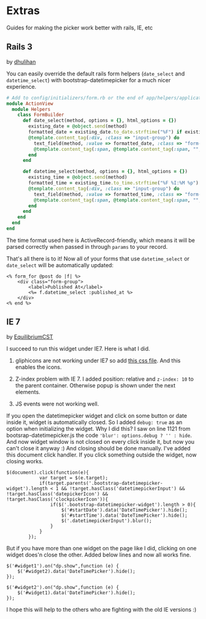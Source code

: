 # Extras

Guides for making the picker work better with rails, IE, etc

## Rails 3

by [dhulihan](https://github.com/dhulihan)

You can easily override the default rails form helpers (`date_select` and `datetime_select`) with bootstrap-datetimepicker for a much nicer experience. 

```rb
# Add to config/initializers/form.rb or the end of app/helpers/application_helper.rb
module ActionView
  module Helpers
    class FormBuilder 
      def date_select(method, options = {}, html_options = {})
        existing_date = @object.send(method) 
        formatted_date = existing_date.to_date.strftime("%F") if existing_date.present?
        @template.content_tag(:div, :class => "input-group") do    
          text_field(method, :value => formatted_date, :class => "form-control datepicker", :"data-date-format" => "YYYY-MM-DD") +
          @template.content_tag(:span, @template.content_tag(:span, "", :class => "fa fa-calendar") ,:class => "input-group-addon")
        end
      end

      def datetime_select(method, options = {}, html_options = {})
        existing_time = @object.send(method) 
        formatted_time = existing_time.to_time.strftime("%F %I:%M %p") if existing_time.present?
        @template.content_tag(:div, :class => "input-group") do    
          text_field(method, :value => formatted_time, :class => "form-control datetimepicker", :"data-date-format" => "YYYY-MM-DD hh:mm A") +
          @template.content_tag(:span, @template.content_tag(:span, "", :class => "fa fa-calendar") ,:class => "input-group-addon")
        end
      end
    end
  end
end
```

The time format used here is ActiveRecord-friendly, which means it will be parsed correctly when passed in through `params` to your record.

That's all there is to it! Now all of your forms that use `datetime_select` or `date_select` will be automatically updated:

```erb
<% form_for @post do |f| %>
	<div class="form-group">
		<label>Published At</label>
		<%= f.datetime_select :published_at %>
	</div>
<% end %>
```

## IE 7

by [EquilibriumCST](https://github.com/EquilibriumCST)

I succeed to run this widget under IE7.
Here is what I did.

1. gliphicons are not working under IE7 so add [this css file](https://github.com/coliff/bootstrap-ie7). And this enables the icons.

2. Z-index problem with IE 7. I added position: relative and `z-index: 10` to the parent container. Otherwise popup is shown under the next elements.

3. JS events were not working well. 

If you open the datetimepicker widget and click on some button or date inside it, widget is automatically closed.
So I added `debug: true` as an option when initializing the widget. Why I did this? I saw on line 1121 from bootsrap-datetimepicker.js the code `'blur': options.debug ? '' : hide`. 
And now widget window is not closed on every click inside it, but now you can't close it anyway :) 
And closing should be done manually. I've added this document click handler. If you click something outside the widget, now closing works.

```
$(document).click(function(e){
			var target = $(e.target);
			if(target.parents('.bootstrap-datetimepicker-widget').length < 1 && !target.hasClass('datetimepickerInput') && !target.hasClass('datepickerIcon') && !target.hasClass('clockpickerIcon')){
				if($('.bootstrap-datetimepicker-widget').length > 0){
					$('#startDate').data('DateTimePicker').hide();
					$('#startTime').data('DateTimePicker').hide();
					$('.datetimepickerInput').blur();
				}
			}
		});
```


But if you have more than one widget on the page like I did, clicking on one widget does'n close the other. Added below lines and now all works fine.

```
$('#widget1').on("dp.show",function (e) {
	$('#widget2).data('DateTimePicker').hide();
});

$('#widget2').on("dp.show",function (e) {
	$('#widget1).data('DateTimePicker').hide();
});
```

I hope this will help to the others who are fighting with the old IE versions :)